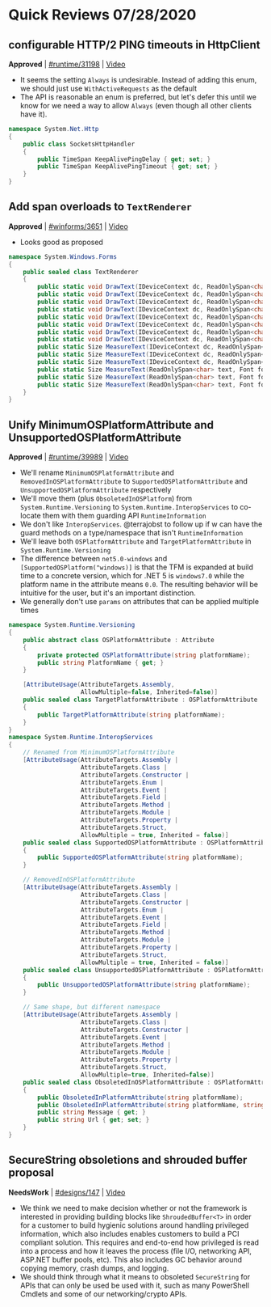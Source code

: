 # Quick Reviews 07/28/2020

## configurable HTTP/2 PING timeouts in HttpClient

**Approved** | [#runtime/31198](https://github.com/dotnet/runtime/issues/31198#issuecomment-665169571) | [Video](https://www.youtube.com/watch?v=Fe2BQCZ0Xdk&t=0h0m0s)

* It seems the setting `Always` is undesirable. Instead of adding this enum, we should just use `WithActiveRequests` as the default
* The API is reasonable an enum is preferred, but let's defer this until we know for we need a way to allow `Always` (even though all other clients have it).

```C#
namespace System.Net.Http
{
    public class SocketsHttpHandler
    {
        public TimeSpan KeepAlivePingDelay { get; set; }
        public TimeSpan KeepAlivePingTimeout { get; set; }
    }
}
```

## Add span overloads to `TextRenderer`

**Approved** | [#winforms/3651](https://github.com/dotnet/winforms/issues/3651#issuecomment-665176770) | [Video](https://www.youtube.com/watch?v=Fe2BQCZ0Xdk&t=0h16m47s)

* Looks good as proposed

```C#
namespace System.Windows.Forms
{
    public sealed class TextRenderer
    {
        public static void DrawText(IDeviceContext dc, ReadOnlySpan<char> text, Font font, Point pt, Color foreColor);
        public static void DrawText(IDeviceContext dc, ReadOnlySpan<char> text, Font font, Point pt, Color foreColor, Color backColor);
        public static void DrawText(IDeviceContext dc, ReadOnlySpan<char> text, Font font, Point pt, Color foreColor, Color backColor, TextFormatFlags flags);
        public static void DrawText(IDeviceContext dc, ReadOnlySpan<char> text, Font font, Point pt, Color foreColor, TextFormatFlags flags);
        public static void DrawText(IDeviceContext dc, ReadOnlySpan<char> text, Font font, Rectangle bounds, Color foreColor);
        public static void DrawText(IDeviceContext dc, ReadOnlySpan<char> text, Font font, Rectangle bounds, Color foreColor, Color backColor);
        public static void DrawText(IDeviceContext dc, ReadOnlySpan<char> text, Font font, Rectangle bounds, Color foreColor, Color backColor, TextFormatFlags flags);
        public static void DrawText(IDeviceContext dc, ReadOnlySpan<char> text, Font font, Rectangle bounds, Color foreColor, TextFormatFlags flags);
        public static Size MeasureText(IDeviceContext dc, ReadOnlySpan<char> text, Font font);
        public static Size MeasureText(IDeviceContext dc, ReadOnlySpan<char> text, Font font, Size proposedSize);
        public static Size MeasureText(IDeviceContext dc, ReadOnlySpan<char> text, Font font, Size proposedSize, TextFormatFlags flags);
        public static Size MeasureText(ReadOnlySpan<char> text, Font font);
        public static Size MeasureText(ReadOnlySpan<char> text, Font font, Size proposedSize);
        public static Size MeasureText(ReadOnlySpan<char> text, Font font, Size proposedSize, TextFormatFlags flags);
    }
}
```

## Unify MinimumOSPlatformAttribute and UnsupportedOSPlatformAttribute

**Approved** | [#runtime/39989](https://github.com/dotnet/runtime/issues/39989#issuecomment-665197220) | [Video](https://www.youtube.com/watch?v=Fe2BQCZ0Xdk&t=0h30m24s)

* We'll rename `MinimumOSPlatformAttribute` and `RemovedInOSPlatformAttribute` to `SupportedOSPlatformAttribute` and `UnsupportedOSPlatformAttribute` respectively
* We'll move them (plus `ObsoletedInOSPlatform`) from `System.Runtime.Versioning` to `System.Runtime.InteropServices` to co-locate them with them guarding API `RuntimeInformation`
* We don't like `InteropServices`. @terrajobst to follow up if w can have the guard methods on a type/namespace that isn't `RuntimeInformation`
* We'll leave both `OSPlatformAttribute` and `TargetPlatformAttribute` in `System.Runtime.Versioning`
* The difference between `net5.0-windows` and `[SupportedOSPlatform("windows)]` is that the TFM is expanded at build time to a concrete version, which for .NET 5 is `windows7.0` while the platform name in the attribute means `0.0`. The resulting behavior will be intuitive for the user, but it's an important distinction.
* We generally don't use `params` on attributes that can be applied multiple times

```C#
namespace System.Runtime.Versioning
{
    public abstract class OSPlatformAttribute : Attribute
    {
        private protected OSPlatformAttribute(string platformName);
        public string PlatformName { get; }
    }

    [AttributeUsage(AttributeTargets.Assembly,
                    AllowMultiple=false, Inherited=false)]
    public sealed class TargetPlatformAttribute : OSPlatformAttribute
    {
        public TargetPlatformAttribute(string platformName);
    }
}
namespace System.Runtime.InteropServices
{
    // Renamed from MinimumOSPlatformAttribute
    [AttributeUsage(AttributeTargets.Assembly |
                    AttributeTargets.Class |
                    AttributeTargets.Constructor |
                    AttributeTargets.Enum |
                    AttributeTargets.Event |
                    AttributeTargets.Field |
                    AttributeTargets.Method |
                    AttributeTargets.Module |
                    AttributeTargets.Property |
                    AttributeTargets.Struct,
                    AllowMultiple = true, Inherited = false)]
    public sealed class SupportedOSPlatformAttribute : OSPlatformAttribute
    {
        public SupportedOSPlatformAttribute(string platformName);
    }

    // RemovedInOSPlatformAttribute
    [AttributeUsage(AttributeTargets.Assembly |
                    AttributeTargets.Class |
                    AttributeTargets.Constructor |
                    AttributeTargets.Enum |
                    AttributeTargets.Event |
                    AttributeTargets.Field |
                    AttributeTargets.Method |
                    AttributeTargets.Module |
                    AttributeTargets.Property |
                    AttributeTargets.Struct,
                    AllowMultiple = true, Inherited = false)]
    public sealed class UnsupportedOSPlatformAttribute : OSPlatformAttribute
    {
        public UnsupportedOSPlatformAttribute(string platformName);
    }

    // Same shape, but different namespace
    [AttributeUsage(AttributeTargets.Assembly |
                    AttributeTargets.Class |
                    AttributeTargets.Constructor |
                    AttributeTargets.Event |
                    AttributeTargets.Method |
                    AttributeTargets.Module |
                    AttributeTargets.Property |
                    AttributeTargets.Struct,
                    AllowMultiple=true, Inherited=false)]
    public sealed class ObsoletedInOSPlatformAttribute : OSPlatformAttribute
    {
        public ObsoletedInPlatformAttribute(string platformName);
        public ObsoletedInPlatformAttribute(string platformName, string message);
        public string Message { get; }
        public string Url { get; set; }
    }
}
```

## SecureString obsoletions and shrouded buffer proposal

**NeedsWork** | [#designs/147](https://github.com/dotnet/designs/pull/147#issuecomment-665227008) | [Video](https://www.youtube.com/watch?v=Fe2BQCZ0Xdk&t=1h10m46s)

* We think we need to make decision whether or not the framework is interested in providing building blocks like `ShroudedBuffer<T>` in order for a customer to build hygienic solutions around handling privileged information, which also includes enables customers to build a PCI compliant solution. This requires and end-to-end how privileged is read into a process and how it leaves the process (file I/O, networking API, ASP.NET buffer pools, etc). This also includes GC behavior around copying memory, crash dumps, and logging.
* We should think through what it means to obsoleted `SecureString` for APIs that can only be used be used with it, such as many PowerShell Cmdlets and some of our networking/crypto APIs.
